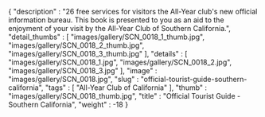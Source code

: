 {
  "description" : "26 free services for visitors the All-Year club's new official information bureau. This book is presented to you as an aid to the enjoyment of your visit by the All-Year Club of Southern California.",
  "detail_thumbs" : [
                       "images/gallery/SCN_0018_1_thumb.jpg",
                       "images/gallery/SCN_0018_2_thumb.jpg",
                       "images/gallery/SCN_0018_3_thumb.jpg"
                     ],
  "details" : [
                 "images/gallery/SCN_0018_1.jpg",
                 "images/gallery/SCN_0018_2.jpg",
                 "images/gallery/SCN_0018_3.jpg"
               ],
  "image" : "images/gallery/SCN_0018.jpg",
  "slug" : "official-tourist-guide-southern-california",
  "tags" : [
              "All-Year Club of California"
            ],
  "thumb" : "images/gallery/SCN_0018_thumb.jpg",
  "title" : "Official Tourist Guide - Southern California",
  "weight" : -18
}
